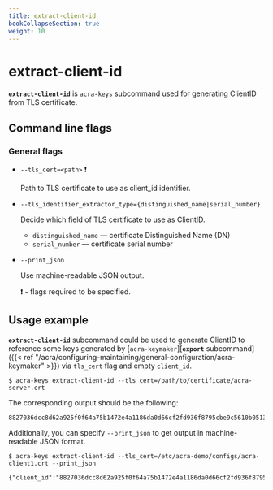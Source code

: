 ```yaml
---
title: extract-client-id
bookCollapseSection: true
weight: 10
---
```


# extract-client-id

**`extract-client-id`** is `acra-keys` subcommand used for generating ClientID from TLS certificate.

## Command line flags

### General flags

* `--tls_cert=<path>` ❗

  Path to TLS certificate to use as client_id identifier.

* `--tls_identifier_extractor_type={distinguished_name|serial_number}`

  Decide which field of TLS certificate to use as ClientID.

    * `distinguished_name` — certificate Distinguished Name (DN)
    * `serial_number` — certificate serial number

* `--print_json`

  Use machine-readable JSON output.


  ❗ - flags required to be specified.


## Usage example

**`extract-client-id`** subcommand could be used to generate ClientID to reference some keys generated by [`acra-keymaker`][**`export`** subcommand]({{< ref "/acra/configuring-maintaining/general-configuration/acra-keymaker" >}}) via `tls_cert` flag and empty `client_id`.

```
$ acra-keys extract-client-id --tls_cert=/path/to/certificate/acra-server.crt
```

The corresponding output should be the following:

```
8827036dcc8d62a925f0f64a75b1472e4a1186da0d66cf2fd936f8795cbe9c5610b0513630c37e9c78ab4ea2bfa1aae3f859c0cd5c0509cd86a28817930a85b0
```

Additionally, you can specify `--print_json` to get output in machine-readable JSON format.

```
$ acra-keys extract-client-id --tls_cert=/etc/acra-demo/configs/acra-client1.crt --print_json

{"client_id":"8827036dcc8d62a925f0f64a75b1472e4a1186da0d66cf2fd936f8795cbe9c5610b0513630c37e9c78ab4ea2bfa1aae3f859c0cd5c0509cd86a28817930a85b0"}
```



